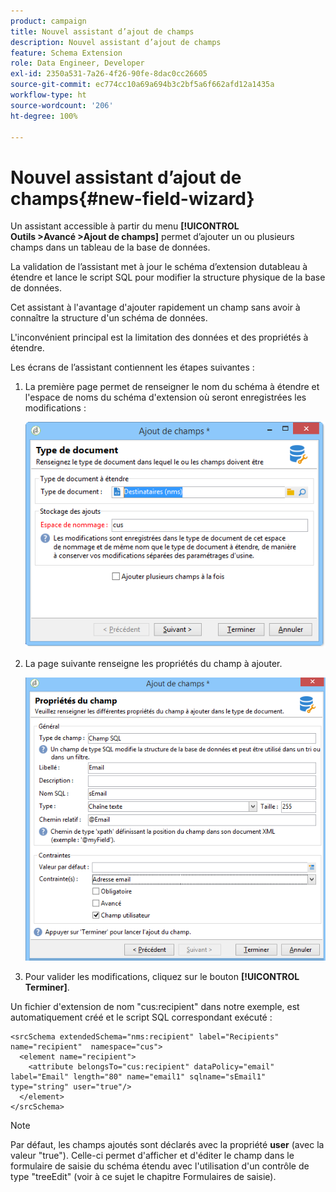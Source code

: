 ```yaml
---
product: campaign
title: Nouvel assistant d’ajout de champs
description: Nouvel assistant d’ajout de champs
feature: Schema Extension
role: Data Engineer, Developer
exl-id: 2350a531-7a26-4f26-90fe-8dac0cc26605
source-git-commit: ec774cc10a69a694b3c2bf5a6f662afd12a1435a
workflow-type: ht
source-wordcount: '206'
ht-degree: 100%

---
```


# Nouvel assistant d’ajout de champs{#new-field-wizard}


Un assistant accessible à partir du menu **[!UICONTROL Outils >Avancé >Ajout de champs]** permet d’ajouter un ou plusieurs champs dans un tableau de la base de données.

La validation de l’assistant met à jour le schéma d’extension dutableau à étendre et lance le script SQL pour modifier la structure physique de la base de données.

Cet assistant à l&#39;avantage d&#39;ajouter rapidement un champ sans avoir à connaître la structure d&#39;un schéma de données.

L&#39;inconvénient principal est la limitation des données et des propriétés à étendre.

Les écrans de l’assistant contiennent les étapes suivantes :

1. La première page permet de renseigner le nom du schéma à étendre et l&#39;espace de noms du schéma d&#39;extension où seront enregistrées les modifications :

   ![](assets/d_ncs_integration_schema_addfield.png)

1. La page suivante renseigne les propriétés du champ à ajouter.

   ![](assets/d_ncs_integration_schema_addfield2.png)

1. Pour valider les modifications, cliquez sur le bouton **[!UICONTROL Terminer]**.

Un fichier d&#39;extension de nom &quot;cus:recipient&quot; dans notre exemple, est automatiquement créé et le script SQL correspondant exécuté :

```
<srcSchema extendedSchema="nms:recipient" label="Recipients" name="recipient"  namespace="cus">  
  <element name="recipient">    
    <attribute belongsTo="cus:recipient" dataPolicy="email" label="Email" length="80" name="email1" sqlname="sEmail1" type="string" user="true"/>  
  </element>
</srcSchema>
```

>[!NOTE]
>
>Par défaut, les champs ajoutés sont déclarés avec la propriété **user** (avec la valeur &quot;true&quot;). Celle-ci permet d&#39;afficher et d&#39;éditer le champ dans le formulaire de saisie du schéma étendu avec l&#39;utilisation d&#39;un contrôle de type &quot;treeEdit&quot; (voir à ce sujet le chapitre Formulaires de saisie).

